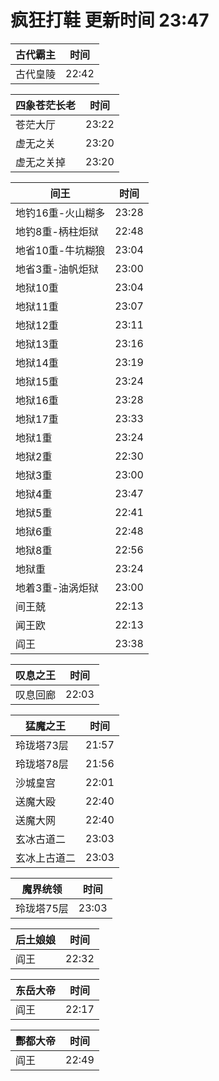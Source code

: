 # 疯狂打鞋 更新时间 23:47

| 古代霸主   | 时间    |
|--------|-------|
| 古代皇陵 | 22:42 |

| 四象苍茫长老   | 时间    |
|--------|-------|
| 苍茫大厅 | 23:22 |
| 虚无之关 | 23:20 |
| 虚无之关掉 | 23:20 |

| 间王   | 时间    |
|--------|-------|
| 地钓16重-火山糊多 | 23:28 |
| 地钓8重-柄柱炬狱 | 22:48 |
| 地省10重-牛坑糊狼 | 23:04 |
| 地省3重-油帆炬狱 | 23:00 |
| 地狱10重 | 23:04 |
| 地狱11重 | 23:07 |
| 地狱12重 | 23:11 |
| 地狱13重 | 23:16 |
| 地狱14重 | 23:19 |
| 地狱15重 | 23:24 |
| 地狱16重 | 23:28 |
| 地狱17重 | 23:33 |
| 地狱1重 | 23:24 |
| 地狱2重 | 22:30 |
| 地狱3重 | 23:00 |
| 地狱4重 | 23:47 |
| 地狱5重 | 22:41 |
| 地狱6重 | 22:48 |
| 地狱8重 | 22:56 |
| 地狱重 | 23:24 |
| 地着3重-油涡炬狱 | 23:00 |
| 间王兢 | 22:13 |
| 闻王欧 | 22:13 |
| 阎王 | 23:38 |

| 叹息之王   | 时间    |
|--------|-------|
| 叹息回廊 | 22:03 |

| 猛魔之王   | 时间    |
|--------|-------|
| 玲珑塔73层 | 21:57 |
| 玲珑塔78层 | 21:56 |
| 沙城皇宫 | 22:01 |
| 送魔大殴 | 22:40 |
| 送魔大网 | 22:40 |
| 玄冰古道二 | 23:03 |
| 玄冰上古道二 | 23:03 |

| 魔界统领   | 时间    |
|--------|-------|
| 玲珑塔75层 | 23:03 |

| 后土娘娘   | 时间    |
|--------|-------|
| 阎王 | 22:32 |

| 东岳大帝   | 时间    |
|--------|-------|
| 阎王 | 22:17 |

| 酆都大帝   | 时间    |
|--------|-------|
| 阎王 | 22:49 |